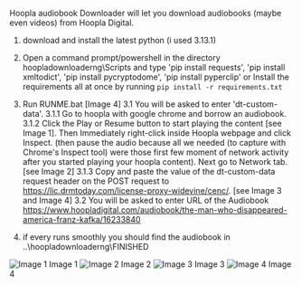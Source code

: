 Hoopla audiobook Downloader will let you download audiobooks (maybe even videos) from Hoopla Digital.

1. download and install the latest python (i used 3.13.1)

2. Open a command prompt/powershell in the directory hoopladownloaderng\Scripts and type 'pip install requests', 'pip install xmltodict', 'pip install pycryptodome', 'pip install pyperclip' 
or Install the requirements all at once by running `pip install -r requirements.txt` 

3. Run RUNME.bat [Image 4]
	3.1 You will be asked to enter 'dt-custom-data'. 
		  3.1.1 Go to hoopla with google chrome and borrow an audiobook. 
		  3.1.2 Click the Play or Resume button to start playing the content [see Image 1]. Then Immediately right-click inside Hoopla webpage and click Inspect. (then pause the audio because all we needed (to capture
            with Chrome's Inspect tool) were those first few moment of network activity after you started playing your hoopla content). Next go to Network tab. [see Image 2]
		  3.1.3 Copy and paste the value of the dt-custom-data request header on the POST request to https://lic.drmtoday.com/license-proxy-widevine/cenc/. [see Image 3 and Image 4]
	3.2 You will be asked to enter URL of the Audiobook https://www.hoopladigital.com/audiobook/the-man-who-disappeared-america-franz-kafka/16233840
	
5. if every runs smoothly you should find the audiobook in ..\hoopladownloaderng\FINISHED


![Image 1](https://github.com/user-attachments/assets/9fc0d82d-afc4-4c74-8f15-17ffe2fcd38a)
Image 1
![Image 2](https://github.com/user-attachments/assets/d51d89c8-c0da-4276-91fa-429544e2b90a)
Image 2
![Image 3](https://github.com/user-attachments/assets/15523c18-dc68-4f28-8a70-d74430d7b4e0)
Image 3
![Image 4](https://github.com/user-attachments/assets/8b09606d-302d-4cb4-b26a-7c52d6b66e66)
Image 4
